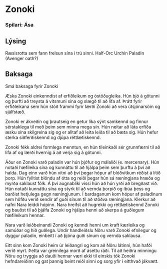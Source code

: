 # Zonoki
### Spilari: Ása

## Lýsing
Ræsisrotta sem fann frelsun sína í trú sinni. Half-Orc Urchin Paladin 
(Avenger oath?)

## Baksaga

Smá baksaga fyrir Zonoki

Æska Zonoki einkenndist af erfiðleikum og óstöðugleika. Hún bjó á götunni og þurfti að treysta á vitsmuni sína og slægð til að lifa af. Þrátt fyrir erfiðleikana sem hún stóð frammi fyrir lærði Zonoki að vera útsjónarsöm og sjálfstæð.

Zonoki er ákveðin og þrautseig en getur líka sýnt samkennd og finnur sérstaklega til með þeim sem minna mega sín. Hún neitar að láta erfiða æsku sína skilgreina sig og er alltaf að leita leiða til að bæta sig. Hún hefur sterka siðferðiskennd og djúpa réttlætiskennd.

Zonoki fékk aldrei formlega menntun, en hún tileinkaði sér grunnfærni til að lifa af og lærði hvernig á að verja sig á götunni. 

Áður en Zonoki varð paladin var hún þjófur og málaliði (e. mercenary). Hún notaði hæfileika sína og kunnáttu til að hjálpa þeim sem þurftu á því að halda. 
Dag einn varð hún vitni að því þegar hópur af blóðvitkum réðist á lítið þorp. Hún fylltist blöndu af ótta og reiði þegar hún sá ræningjana hræða og myrða saklaust fólk. Á því augnabliki vissi hún að hún yrði að bregðast við. Hún notaði kunnáttu sína og styrk til að vernda þorpið og íbúa þess og barðist hetjulega gegn ræningjunum.
Í bardaganum kom hópur af paladínum sem höfðu verið sendir af guði sínum til að stöðva ræningjana. Klerkur að nafni Nara leiddi hópinn. Nara hreifst að hugrekki og réttlætiskennd Zonoki og bauðst til að þjálfa Zonoki og hjálpa henni að skerpa á guðlegum hæfileikum hennar. 

Nara varð leiðbeinandi Zonoki og kenndi henni um kraft kærleika og samúðar og hið guðlega. Undir handleiðslu Nöru varð Zonoki efnilegur og dyggur paladin, einbeitt í að þjóna guði sínum og vernda saklausa. 

Eitt sinn kom Zonoki heim úr leiðangri og kom að Nöru látinni, hún hafði verið myrt. Þetta var greinilega morð af ásettu ráði. Til að heiðra minningu Nöru og tryggja að dauði hennar væri ekki til einskis tók Zonoki hefndareiðinn og gat þannig beint reiði sinni og sorg yfir í eitthvað jákvætt. 

